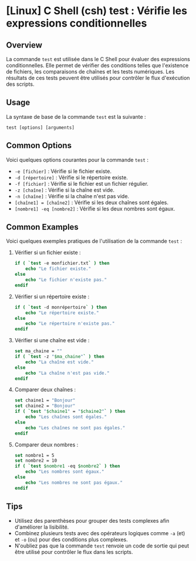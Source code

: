 # [Linux] C Shell (csh) test : Vérifie les expressions conditionnelles

## Overview
La commande `test` est utilisée dans le C Shell pour évaluer des expressions conditionnelles. Elle permet de vérifier des conditions telles que l'existence de fichiers, les comparaisons de chaînes et les tests numériques. Les résultats de ces tests peuvent être utilisés pour contrôler le flux d'exécution des scripts.

## Usage
La syntaxe de base de la commande `test` est la suivante :

```
test [options] [arguments]
```

## Common Options
Voici quelques options courantes pour la commande `test` :

- `-e [fichier]` : Vérifie si le fichier existe.
- `-d [répertoire]` : Vérifie si le répertoire existe.
- `-f [fichier]` : Vérifie si le fichier est un fichier régulier.
- `-z [chaîne]` : Vérifie si la chaîne est vide.
- `-n [chaîne]` : Vérifie si la chaîne n'est pas vide.
- `[chaîne1] = [chaîne2]` : Vérifie si les deux chaînes sont égales.
- `[nombre1] -eq [nombre2]` : Vérifie si les deux nombres sont égaux.

## Common Examples
Voici quelques exemples pratiques de l'utilisation de la commande `test` :

1. Vérifier si un fichier existe :
   ```csh
   if ( `test -e monfichier.txt` ) then
       echo "Le fichier existe."
   else
       echo "Le fichier n'existe pas."
   endif
   ```

2. Vérifier si un répertoire existe :
   ```csh
   if ( `test -d monrépertoire` ) then
       echo "Le répertoire existe."
   else
       echo "Le répertoire n'existe pas."
   endif
   ```

3. Vérifier si une chaîne est vide :
   ```csh
   set ma_chaine = ""
   if ( `test -z "$ma_chaine"` ) then
       echo "La chaîne est vide."
   else
       echo "La chaîne n'est pas vide."
   endif
   ```

4. Comparer deux chaînes :
   ```csh
   set chaine1 = "Bonjour"
   set chaine2 = "Bonjour"
   if ( `test "$chaine1" = "$chaine2"` ) then
       echo "Les chaînes sont égales."
   else
       echo "Les chaînes ne sont pas égales."
   endif
   ```

5. Comparer deux nombres :
   ```csh
   set nombre1 = 5
   set nombre2 = 10
   if ( `test $nombre1 -eq $nombre2` ) then
       echo "Les nombres sont égaux."
   else
       echo "Les nombres ne sont pas égaux."
   endif
   ```

## Tips
- Utilisez des parenthèses pour grouper des tests complexes afin d'améliorer la lisibilité.
- Combinez plusieurs tests avec des opérateurs logiques comme `-a` (et) et `-o` (ou) pour des conditions plus complexes.
- N'oubliez pas que la commande `test` renvoie un code de sortie qui peut être utilisé pour contrôler le flux dans les scripts.